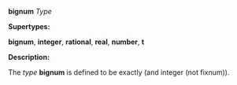 **bignum** *Type* 



**Supertypes:** 



**bignum**, **integer**, **rational**, **real**, **number**, **t** 



**Description:** 



The *type* **bignum** is defined to be exactly (and integer (not fixnum)). 



